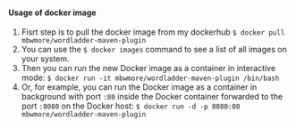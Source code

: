 #### Usage of docker image
1. Fisrt step is to pull the docker image from my dockerhub
`$ docker pull mbwmore/wordladder-maven-plugin`
2. You can use the `$ docker images` command to see a list of all images on your system.
3. Then you can run the new Docker image as a container in interactive mode:
`$ docker run -it mbwmore/wordladder-maven-plugin /bin/bash`
4. Or, for example, you can run the Docker image as a container in background with port `:80` inside the Docker container forwarded to the port `:8080` on the Docker host:
`$ docker run -d -p 8080:80 mbwmore/wordladder-maven-plugin`